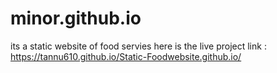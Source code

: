 # minor.github.io
its a static website of food servies 
here is the live project link : https://tannu610.github.io/Static-Foodwebsite.github.io/
